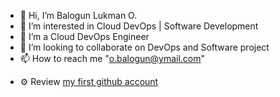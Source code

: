 - 👋 Hi, I’m Balogun Lukman O.
- 👀 I’m interested in Cloud DevOps | Software Development
- 🌱 I’m a Cloud DevOps Engineer
- 💞️ I’m looking to collaborate on DevOps and Software project
- 📫 How to reach me "o.balogun@ymail.com"
<!-- - 🔭 Want to know more about me? [Portfolio](http://devlook.tech/) -->
- ⚙️ Review [my first github account](https://github.com)

<!---
dev-luqman/dev-luqman is a ✨ special ✨ repository because its `README.md` (this file) appears on your GitHub profile.
You can click the Preview link to take a look at your changes.
--->
